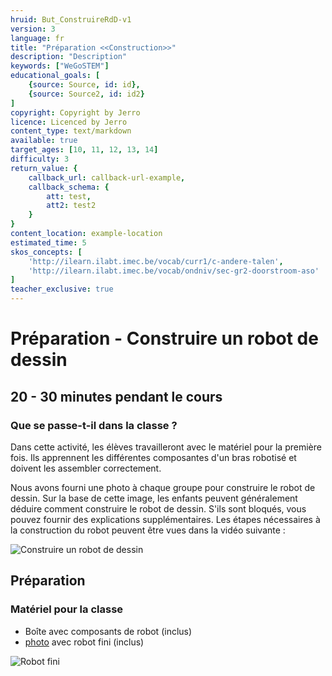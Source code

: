 ```yaml
---
hruid: But_ConstruireRdD-v1
version: 3
language: fr
title: "Préparation <<Construction>>"
description: "Description"
keywords: ["WeGoSTEM"]
educational_goals: [
    {source: Source, id: id}, 
    {source: Source2, id: id2}
]
copyright: Copyright by Jerro
licence: Licenced by Jerro
content_type: text/markdown
available: true
target_ages: [10, 11, 12, 13, 14]
difficulty: 3
return_value: {
    callback_url: callback-url-example,
    callback_schema: {
        att: test,
        att2: test2
    }
}
content_location: example-location
estimated_time: 5
skos_concepts: [
    'http://ilearn.ilabt.imec.be/vocab/curr1/c-andere-talen', 
    'http://ilearn.ilabt.imec.be/vocab/ondniv/sec-gr2-doorstroom-aso'
]
teacher_exclusive: true
---
```


# Préparation - Construire un robot de dessin
## 20 - 30 minutes pendant le cours

### Que se passe-t-il dans la classe ?
Dans cette activité, les élèves travailleront avec le matériel pour la première fois. Ils apprennent les différentes composantes d'un bras robotisé et doivent les assembler correctement.

Nous avons fourni une photo à chaque groupe pour construire le robot de dessin. Sur la base de cette image, les enfants peuvent généralement déduire comment construire le robot de dessin. S'ils sont bloqués, vous pouvez fournir des explications supplémentaires. Les étapes nécessaires à la construction du robot peuvent être vues dans la vidéo suivante :

![Construire un robot de dessin](@youtube/https://www.youtube.com/embed/BilJBKQ4V0Y "Construire un robot de dessin")

## Préparation
### Matériel pour la classe

* Boîte avec composants de robot (inclus)
* [photo](images/Exemple.pdf "robot fini") avec robot fini (inclus)


![](images/Sample.PNG "Robot fini")